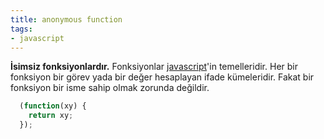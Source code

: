 ```yaml
---
title: anonymous function
tags:
- javascript
---
```


**İsimsiz fonksiyonlardır.** Fonksiyonlar [javascript](/k/javascript)'in temelleridir. Her bir fonksiyon bir görev yada bir değer hesaplayan ifade kümeleridir. Fakat bir fonksiyon bir isme sahip olmak zorunda değildir.

```js
  (function(xy) { 
    return xy;
  });
```
